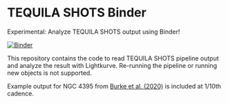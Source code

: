 # TEQUILA SHOTS Binder
Experimental: Analyze TEQUILA SHOTS output using Binder!

[![Binder](https://mybinder.org/badge_logo.svg)](https://mybinder.org/v2/gh/burke86/tequila_shots_binder/master?filepath=tequila.ipynb)

This repository contains the code to read TEQUILA SHOTS pipeline output and analyze the result with Lightkurve. Re-running the pipeline or running new objects is not supported.

Example output for NGC 4395 from [Burke et al. (2020)](https://ui.adsabs.harvard.edu/abs/2020arXiv200504491B/abstract) is included at 1/10th cadence.
